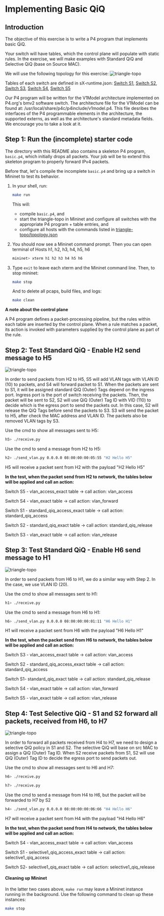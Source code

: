 # Implementing Basic QiQ

## Introduction

The objective of this exercise is to write a P4 program that
implements basic QiQ.

Your switch will have tables, which the control plane will
populate with static rules. In the exercise, we will make examples with Standard QiQ and Selective QiQ (base on Source MAC).

We will use the following topology for this exercise:
![triangle-topo](./triangle-topo/qiq-network-simulation.png)

Tables of each switch are defined in sX-runtime.json:
[Switch S1](./triangle-topo/s1-runtime.json), [Switch S2](./triangle-topo/s2-runtime.json), [Switch S3](./triangle-topo/s3-runtime.json), [Switch S4](./triangle-topo/s4-runtime.json), [Switch S5](./triangle-topo/s5-runtime.json)

Our P4 program will be written for the V1Model architecture implemented
on P4.org's bmv2 software switch. The architecture file for the V1Model
can be found at: /usr/local/share/p4c/p4include/v1model.p4. This file
desribes the interfaces of the P4 programmable elements in the architecture,
the supported externs, as well as the architecture's standard metadata
fields. We encourage you to take a look at it.

## Step 1: Run the (incomplete) starter code

The directory with this README also contains a skeleton P4 program,
`basic.p4`, which initially drops all packets. Your job will be to
extend this skeleton program to properly forward IPv4 packets.

Before that, let's compile the incomplete `basic.p4` and bring
up a switch in Mininet to test its behavior.

1. In your shell, run:
   ```bash
   make run
   ```
   This will:
   * compile `basic.p4`, and
   * start the triangle-topo in Mininet and configure all switches with
   the appropriate P4 program + table entries, and
   * configure all hosts with the commands listed in
   [triangle-topo/topology.json](./triangle-topo/topology.json)

2. You should now see a Mininet command prompt. Then you can open terminal of Hosts h1, h2, h3, h4, h5, h6
   ```bash
   mininet> xterm h1 h2 h3 h4 h5 h6
   ```
3. Type `exit` to leave each xterm and the Mininet command line.
   Then, to stop mininet:
   ```bash
   make stop
   ```
   And to delete all pcaps, build files, and logs:
   ```bash
   make clean
   ```
   
**A note about the control plane**

A P4 program defines a packet-processing pipeline, but the rules within each table are inserted by the control plane. When a rule matches a packet, its action is invoked with parameters supplied by the control plane as part of the rule.

## Step 2: Test Standard QiQ - Enable H2 send message to H5

![triangle-topo](./triangle-topo/Standard-QiQ-Enable-H2-send-message-to-H5.png)

In order to send packets from H2 to H5, S5 will add VLAN tags with VLAN ID (10) to packets, and S4 will forward packet to S1. When the packets are sent to S1, it will be assigned standard QiQ (Outer) Tags depend on the ingress port. Ingress port is the port of switch receiving the packets. Then, the packet will be sent to S2, S2 will use QiQ (Outer) Tag ID with VID (110) to decide which is the egress port to send the packets out. In this case, S2 will release the QiQ Tags before send the packets to S3. S3 will send the packet to H5, after check the MAC address and VLAN ID. The packets also be removed VLAN tags by S3.

Use the cmd to show all messages sent to H5:
   ```bash
   h5> ./receive.py
   ```
Use the cmd to send a message from H2 to H5:  
   ```bash
   h2> ./send_vlan.py 0.0.0.0 08:00:00:00:05:55 "H2 Hello H5"
   ```
H5 will receive a packet sent from H2 with the payload "H2 Hello H5"

**In the test, when the packet send from H2 to network, the tables below will be applied and call an action:**
   
   Switch S5 - vlan_access_exact table             -> call action: vlan_access
   
   Switch S4 - vlan_exact table                    -> call action: vlan_forward
   
   Switch S1 - standard_qiq_access_exact  table    -> call action: standard_qiq_access
   
   Switch S2 - standard_qiq_exact table            -> call action: standard_qiq_release
   
   Switch S3 - vlan_exact table                    -> call action: vlan_release

## Step 3: Test Standard QiQ - Enable H6 send message to H1

![triangle-topo](./triangle-topo/Standard-QiQ-Enable-H6-send-message-to-H1.png)

In order to send packets from H6 to H1, we do a similar way with Step 2. In the case, we use VLAN ID (20).

Use the cmd to show all messages sent to H1:
   ```bash
   h1> ./receive.py
   ```
Use the cmd to send a message from H6 to H1:
   ```bash
   h6> ./send_vlan.py 0.0.0.0 08:00:00:00:01:11 "H6 Hello H1"
   ```
H1 will receive a packet sent from H6 with the payload "H6 Hello H1"

**In the test, when the packet send from H6 to network, the tables below will be applied and call an action:**
   
   Switch S3 - vlan_access_exact table             -> call action: vlan_access
   
   Switch S2 - standard_qiq_access_exact table     -> call action: standard_qiq_access
   
   Switch S1- standard_qiq_exact table             -> call action: standard_qiq_release
   
   Switch S4 - vlan_exact table                    -> call action: vlan_forward
   
   Switch S5 - vlan_exact table                    -> call action: vlan_release


## Step 4: Test **Selective QiQ - S1 and S2 forward all packets, received from H6, to H7**

![triangle-topo](./triangle-topo/Selective-QiQ-S1-and-S2-forward-all-packets-received-from-H4-to-H7.png)

In order to forward all packets received from H4 to H7, we need to design a selective QiQ policy in S1 and S2. The selective QiQ will base on src MAC to assign a QiQ (Outer) Tag ID. When S2 receive packets from S1, S2 will use QiQ (Outer) Tag ID to decide the egress port to send packets out.

Use the cmd to show all messages sent to H6 and H7:
   ```bash
   h6> ./receive.py
   ```
   ```bash
   h7> ./receive.py
   ```
Use the cmd to send a message from H4 to H6, but the packet will be forwarded to H7 by S2  
   ```bash
   h4> ./send_vlan.py 0.0.0.0 08:00:00:00:06:66 "H4 Hello H6"
   ```
H7 will receive a packet sent from H4 with the payload "H4 Hello H6"

**In the test, when the packet send from H4 to network, the tables below will be applied and call an action:**
   
   Switch S4 - vlan_access_exact table                -> call action: vlan_access
   
   Switch S1 - selective1_qiq_access_exact table      -> call action: selective1_qiq_access
   
   Switch S2- selective1_qiq_exact table              -> call action: selective1_qiq_release


#### Cleaning up Mininet

In the latter two cases above, `make run` may leave a Mininet instance
running in the background. Use the following command to clean up
these instances:

```bash
make stop
```

